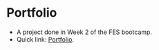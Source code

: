 # Portfolio
* A project done in Week 2 of the FES bootcamp.
* Quick link: <a target="blank" href="https://yijio.github.io/fes-portfolio">Portfolio</a>.